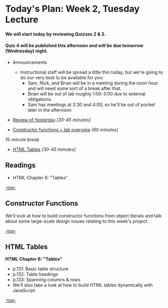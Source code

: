 <a id="top"></a>
# Today's Plan: Week 2, Tuesday Lecture

#### We will start today by reviewing Quizzes 2 & 3.

#### Quiz 4 will be published this afternoon and will be due tomorrow (Wednesday) night.

- Announcements
  - Instructional staff will be spread a little thin today, but we're going to do our very best to be available for you:
    - Sam, Nick, and Brian will be in a meeting during the noon hour and will need some sort of a break after that.
    - Brian will be out of lab roughly 1:00-3:00 due to external obligations.
    - Sam has meetings at 3:30 and 4:00, so he'll be out of pocket later in the afternoon

- [Review of Yesterday](#codereview) *[30-45 minutes]*

- [Constructor functions + lab overview](#code) *[60 minutes]*

*15-minute break*

- [HTML Tables](#tables) *[30-45 minutes]*

## Readings

- HTML Chapter 6: "Tables"

[-top-](#top)

<a id="code"></a>
## Constructor Functions

We'll look at how to build constructor functions from object literals and talk about some large-scale design issues relating to this week's project.

[-top-](#top)

<a id="tables"></a>
## HTML Tables

**HTML Chapter 6: "Tables"**

- p.131: Basic table structure
- p.132: Table headings
- p.133: Spanning columns & rows
- We'll also take a look at how to build HTML tables dynamically with JavaScript

[-top-](#top)
